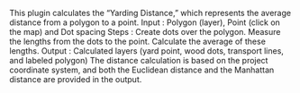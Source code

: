 This plugin calculates the “Yarding Distance,” which represents the average distance from a polygon to a point.
Input : Polygon (layer), Point (click on the map) and Dot spacing
Steps : Create dots over the polygon. Measure the lengths from the dots to the point. Calculate the average of these lengths.
Output : Calculated layers (yard point, wood dots, transport lines, and labeled polygon)
The distance calculation is based on the project coordinate system, and both the Euclidean distance and the Manhattan distance are provided in the output.
